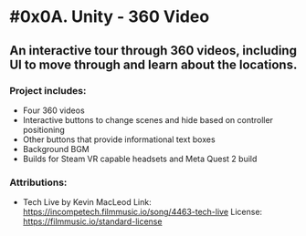 # #0x0A. Unity - 360 Video
## An interactive tour through 360 videos, including UI to move through and learn about the locations.

### Project includes:

* Four 360 videos
* Interactive buttons to change scenes and hide based on controller positioning
* Other buttons that provide informational text boxes
* Background BGM
* Builds for Steam VR capable headsets and Meta Quest 2 build

### Attributions:

* Tech Live by Kevin MacLeod
Link: https://incompetech.filmmusic.io/song/4463-tech-live
License: https://filmmusic.io/standard-license
